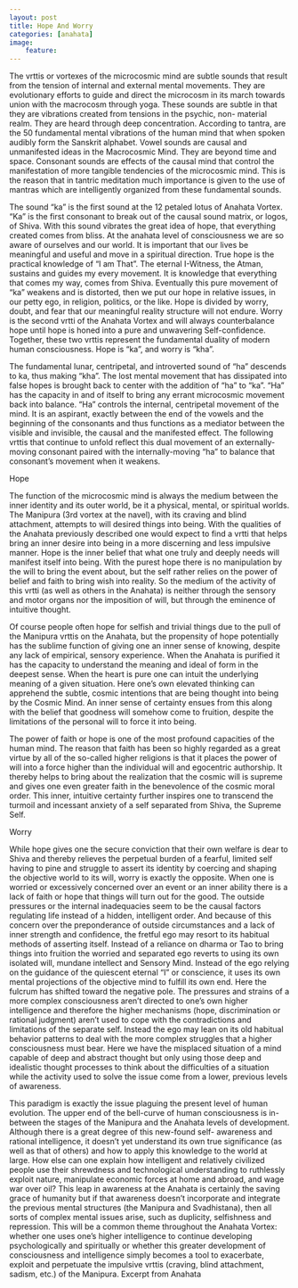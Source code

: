 ```yaml
---
layout: post
title: Hope And Worry
categories: [anahata] 
image:
    feature: 
--- 
```

The vrttis or vortexes of the microcosmic mind are subtle sounds that result from the tension of internal and external mental movements. They are evolutionary efforts to guide and direct the microcosm in its march towards union with the macrocosm through yoga. These sounds are subtle in that they are vibrations created from tensions in the psychic, non- material realm. They are heard through deep concentration. According to tantra, are the 50 fundamental mental vibrations of the human mind that when spoken audibly form the Sanskrit alphabet. Vowel sounds are causal and unmanifested ideas in the Macrocosmic Mind. They are beyond time and space. Consonant sounds are effects of the causal mind that control the manifestation of more tangible tendencies of the microcosmic mind. This is the reason that in tantric meditation much importance is given to the use of mantras which are intelligently organized from these fundamental sounds.

The sound “ka” is the first sound at the 12 petaled lotus of Anahata Vortex. “Ka” is the first consonant to break out of the causal sound matrix, or logos, of Shiva. With this sound vibrates the great idea of hope, that everything created comes from bliss. At the anahata level of consciousness we are so aware of ourselves and our world. It is important that our lives be meaningful and useful and move in a spiritual direction. True hope is the practical knowledge of “I am That”. The eternal I-Witness, the Atman, sustains and guides my every movement. It is knowledge that everything that comes my way, comes from Shiva. Eventually this pure movement of “ka” weakens and is distorted, then we put our hope in relative issues, in our petty ego, in religion, politics, or the like. Hope is divided by worry, doubt, and fear that our meaningful reality structure will not endure. Worry is the second vrtti of the Anahata Vortex and will always counterbalance hope until hope is honed into a pure and unwavering Self-confidence. Together, these two vrttis represent the fundamental duality of modern human consciousness. Hope is “ka”, and worry is “kha”.

The fundamental lunar, centripetal, and introverted sound of “ha” descends to ka, thus making “kha”. The lost mental movement that has dissipated into false hopes is brought back to center with the addition of “ha” to “ka”. “Ha” has the capacity in and of itself to bring any errant microcosmic movement back into balance. “Ha” controls the internal, centripetal movement of the mind. It is an aspirant, exactly between the end of the vowels and the beginning of the consonants and thus functions as a mediator between the visible and invisible, the causal and the manifested effect. The following vrttis that continue to unfold reflect this dual movement of an externally-moving consonant paired with the internally-moving “ha” to balance that consonant’s movement when it weakens.

Hope

The function of the microcosmic mind is always the medium between the inner identity and its outer world, be it a physical, mental, or spiritual worlds. The Manipura (3rd vortex at the navel), with its craving and blind attachment, attempts to will desired things into being. With the qualities of the Anahata previously described one would expect to find a vrtti that helps bring an inner desire into being in a more discerning and less impulsive manner. Hope is the inner belief that what one truly and deeply needs will manifest itself into being. With the purest hope there is no manipulation by the will to bring the event about, but the self rather relies on the power of belief and faith to bring wish into reality. So the medium of the activity of this vrtti (as well as others in the Anahata) is neither through the sensory and motor organs nor the imposition of will, but through the eminence of intuitive thought.

Of course people often hope for selfish and trivial things due to the pull of the Manipura vrttis on the Anahata, but the propensity of hope potentially has the sublime function of giving one an inner sense of knowing, despite any lack of empirical, sensory experience. When the Anahata is purified it has the capacity to understand the meaning and ideal of form in the deepest sense. When the heart is pure one can intuit the underlying meaning of a given situation. Here one’s own elevated thinking can apprehend the subtle, cosmic intentions that are being thought into being by the Cosmic Mind. An inner sense of certainty ensues from this along with the belief that goodness will somehow come to fruition, despite the limitations of the personal will to force it into being.

The power of faith or hope is one of the most profound capacities of the human mind. The reason that faith has been so highly regarded as a great virtue by all of the so-called higher religions is that it places the power of will into a force higher than the individual will and egocentric authorship. It thereby helps to bring about the realization that the cosmic will is supreme and gives one even greater faith in the benevolence of the cosmic moral order. This inner, intuitive certainty further inspires one to transcend the turmoil and incessant anxiety of a self separated from Shiva, the Supreme Self.

Worry

While hope gives one the secure conviction that their own welfare is dear to Shiva and thereby relieves the perpetual burden of a fearful, limited self having to pine and struggle to assert its identity by coercing and shaping the objective world to its will, worry is exactly the opposite. When one is worried or excessively concerned over an event or an inner ability there is a lack of faith or hope that things will turn out for the good. The outside pressures or the internal inadequacies seem to be the causal factors regulating life instead of a hidden, intelligent order. And because of this concern over the preponderance of outside circumstances and a lack of inner strength and confidence, the fretful ego may resort to its habitual methods of asserting itself. Instead of a reliance on dharma or Tao to bring things into fruition the worried and separated ego reverts to using its own isolated will, mundane intellect and Sensory Mind. Instead of the ego relying on the guidance of the quiescent eternal “I” or conscience, it uses its own mental projections of the objective mind to fulfill its own end. Here the fulcrum has shifted toward the negative pole. The pressures and strains of a more complex consciousness aren’t directed to one’s own higher intelligence and therefore the higher mechanisms (hope, discrimination or rational judgment) aren’t used to cope with the contradictions and limitations of the separate self. Instead the ego may lean on its old habitual behavior patterns to deal with the more complex struggles that a higher consciousness must bear. Here we have the misplaced situation of a mind capable of deep and abstract thought but only using those deep and idealistic thought processes to think about the difficulties of a situation while the activity used to solve the issue come from a lower, previous levels of awareness.

This paradigm is exactly the issue plaguing the present level of human evolution. The upper end of the bell-curve of human consciousness is in- between the stages of the Manipura and the Anahata levels of development. Although there is a great degree of this new-found self- awareness and rational intelligence, it doesn’t yet understand its own true significance (as well as that of others) and how to apply this knowledge to the world at large. How else can one explain how intelligent and relatively civilized people use their shrewdness and technological understanding to ruthlessly exploit nature, manipulate economic forces at home and abroad, and wage war over oil? This leap in awareness at the Anahata is certainly the saving grace of humanity but if that awareness doesn’t incorporate and integrate the previous mental structures (the Manipura and Svadhistana), then all sorts of complex mental issues arise, such as duplicity, selfishness and repression. This will be a common theme throughout the Anahata Vortex: whether one uses one’s higher intelligence to continue developing psychologically and spiritually or whether this greater development of consciousness and intelligence simply becomes a tool to exacerbate, exploit and perpetuate the impulsive vrttis (craving, blind attachment, sadism, etc.) of the Manipura.
Excerpt from Anahata


